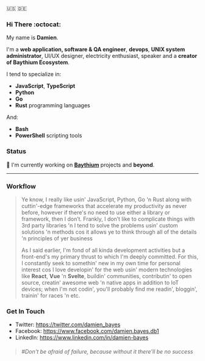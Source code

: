 :us: :de:

### Hi There :octocat:

My name is **Damien**.

I'm a **web application, software & QA engineer**, **devops**, **UNIX system administrator**, UI/UX designer, electricity enthusiast, speaker and a **creator of Baythium Ecosystem**.

I tend to specialize in:

- **JavaScript**, **TypeScript**
- **Python**
- **Go**
- **Rust** programming languages

And:

- **Bash**
- **PowerShell** scripting tools

### Status

🔭 I'm currently working on [**Baythium**](https://baythium.com) projects and **beyond**.

---

### Workflow

> Ye know, I really like usin' JavaScript, Python, Go 'n Rust along with cuttin'-edge frameworks that accelerate my productivity as never before, however if there's no need to use either a library or framework, then I don’t. Frankly, I don’t like to complicate things with 3rd party libraries 'n I tend to solve the problems usin' custom solutions 'n methods cos it allows ye to think through all of the details 'n principles of yer business
>
> As I said earlier, I'm fond of all kinda development activities but a front-end's my primary thrust to which I'm deeply committed. For this, I constantly seek to somethin' new in my own time for personal interest cos I love developin' for the web usin' modern technologies like **React**, **Vue** 'n **Svelte**, buildin' communities, contributin' 
to open source, creatin' awesome web 'n native apps in addition to IoT devices; when I'm not codin', you'll probably find me readin', bloggin', trainin' for races 'n etc.

### Get In Touch

- Twitter: https://twitter.com/damien_bayes
- Facebook: https://www.facebook.com/damien.bayes.db1
- LinkedIn: https://www.linkedin.com/in/damien-bayes

> ###### \#Don't be afraid of failure, because without it there'll be no success
